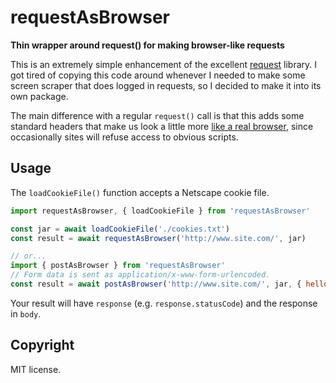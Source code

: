 requestAsBrowser
================

**Thin wrapper around request() for making browser-like requests**

This is an extremely simple enhancement of the excellent [request](https://github.com/request/request) library.
I got tired of copying this code around whenever I needed to make some screen scraper that does logged in requests,
so I decided to make it into its own package.

The main difference with a regular `request()` call is that this adds some standard headers that make us
look a little more [like a real browser](https://github.com/msikma/requestAsBrowser/blob/master/src/index.js#L10),
since occasionally sites will refuse access to obvious scripts.

## Usage

The `loadCookieFile()` function accepts a Netscape cookie file.

```js
import requestAsBrowser, { loadCookieFile } from 'requestAsBrowser'

const jar = await loadCookieFile('./cookies.txt')
const result = await requestAsBrowser('http://www.site.com/', jar)

// or...
import { postAsBrowser } from 'requestAsBrowser'
// Form data is sent as application/x-www-form-urlencoded.
const result = await postAsBrowser('http://www.site.com/', jar, { hello: 'world' })
```

Your result will have `response` (e.g. `response.statusCode`) and the response in `body`.

## Copyright

MIT license.
